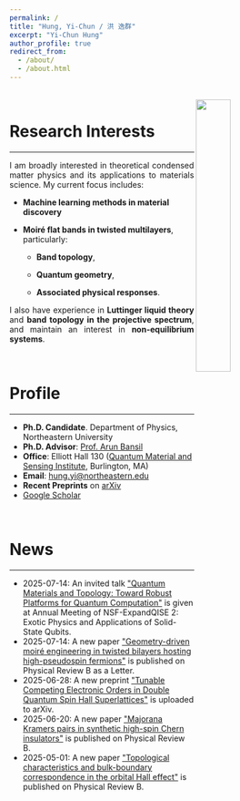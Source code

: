 ```yaml
---
permalink: /
title: "Hung, Yi-Chun / 洪 逸群"
excerpt: "Yi-Chun Hung"
author_profile: true
redirect_from: 
  - /about/
  - /about.html
---
```


<br>

<!-- ![profile](../images/profile-20240104.png) -->
<img align="right" style="float: right" width="35%" margin="0.5em" src="/YiChunHung_Physics/images/MURI_2025.jpg">

Research Interests
=====

<hr>
<p style="text-align: justify;">
I am broadly interested in theoretical condensed matter physics and its applications to materials science. My current focus includes:
</p>

 - __Machine learning methods in material discovery__

 - __Moiré flat bands in twisted multilayers__, particularly:
  
    - __Band topology__, 
    
    - __Quantum geometry__, 
    
    - __Associated physical responses__.

<p style="text-align: justify;">
I also have experience in <strong>Luttinger liquid theory</strong> and <strong>band topology in the projective spectrum</strong>, and maintain an interest in <strong>non-equilibrium systems</strong>.
</p>

<br>

Profile
=====

<hr>

* __Ph.D. Candidate__. Department of Physics, Northeastern University
* __Ph.D. Advisor__: [Prof. Arun Bansil](https://cos.northeastern.edu/people/arun-bansil/)
* __Office__: Elliott Hall 130 ([Quantum Material and Sensing Institute](https://quantum.northeastern.edu/), Burlington, MA)
* __Email__: hung.yi@northeastern.edu
* __Recent Preprints__ on [arXiv](https://arxiv.org/search/advanced?advanced=&terms-0-operator=AND&terms-0-term=Yi-Chun+Hung&terms-0-field=author&classification-physics=y&classification-physics_archives=cond-mat&classification-include_cross_list=include&date-filter_by=past_12&date-year=&date-from_date=&date-to_date=&date-date_type=submitted_date&abstracts=show&size=50&order=-announced_date_first)
* [Google Scholar](https://scholar.google.com/citations?user=rEfFuMEAAAAJ&hl=en-US)

<br>

News
=====

<hr>

* 2025-07-14: An invited talk ["Quantum Materials and Topology: Toward Robust Platforms for Quantum Computation"](https://lengentyh.github.io/YiChunHung_Physics//talks/2025-07-14-invited-talk) is given at Annual Meeting of NSF-ExpandQISE 2: Exotic Physics and Applications of Solid-State Qubits.
* 2025-07-14: A new paper ["Geometry-driven moiré engineering in twisted bilayers hosting high-pseudospin fermions"](https://journals.aps.org/prb/abstract/10.1103/3kws-k867) is published on Physical Review B as a Letter.
* 2025-06-28: A new preprint ["Tunable Competing Electronic Orders in Double Quantum Spin Hall Superlattices"](https://arxiv.org/abs/2506.22715) is uploaded to arXiv.
* 2025-06-20: A new paper ["Majorana Kramers pairs in synthetic high-spin Chern insulators"](https://journals.aps.org/prb/abstract/10.1103/9n85-r2xw) is published on Physical Review B.
* 2025-05-01: A new paper ["Topological characteristics and bulk-boundary correspondence in the orbital Hall effect"](https://journals.aps.org/prb/abstract/10.1103/PhysRevB.111.195102) is published on Physical Review B.
